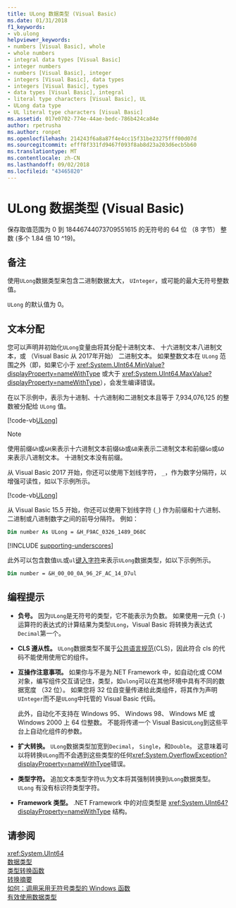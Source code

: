 ```yaml
---
title: ULong 数据类型 (Visual Basic)
ms.date: 01/31/2018
f1_keywords:
- vb.ulong
helpviewer_keywords:
- numbers [Visual Basic], whole
- whole numbers
- integral data types [Visual Basic]
- integer numbers
- numbers [Visual Basic], integer
- integers [Visual Basic], data types
- integers [Visual Basic], types
- data types [Visual Basic], integral
- literal type characters [Visual Basic], UL
- ULong data type
- UL literal type characters [Visual Basic]
ms.assetid: 017e0702-774e-44ae-bedc-786b424ca84e
author: rpetrusha
ms.author: ronpet
ms.openlocfilehash: 214243f6a8a87f4e4cc15f31be23275fff00d07d
ms.sourcegitcommit: efff8f331fd9467f093f8ab8d23a203d6ecb5b60
ms.translationtype: MT
ms.contentlocale: zh-CN
ms.lasthandoff: 09/02/2018
ms.locfileid: "43465820"
---
```

# <a name="ulong-data-type-visual-basic"></a>ULong 数据类型 (Visual Basic)

保存取值范围为 0 到 18446744073709551615 的无符号的 64 位 （8 字节） 整数 (多个 1.84 倍 10 ^19)。  
  
## <a name="remarks"></a>备注

使用`ULong`数据类型来包含二进制数据太大， `UInteger`，或可能的最大无符号整数值。  
  
`ULong` 的默认值为 0。

## <a name="literal-assignments"></a>文本分配

您可以声明并初始化`ULong`变量由将其分配十进制文本、 十六进制文本八进制文本，或 （Visual Basic 从 2017年开始） 二进制文本。 如果整数文本在 `ULong` 范围之外（即，如果它小于 <xref:System.UInt64.MinValue?displayProperty=nameWithType> 或大于 <xref:System.UInt64.MaxValue?displayProperty=nameWithType>），会发生编译错误。

在以下示例中，表示为十进制、十六进制和二进制文本且等于 7,934,076,125 的整数被分配给 `ULong` 值。
  
[!code-vb[ULong](../../../../samples/snippets/visualbasic/language-reference/data-types/numeric-literals.vb#ULong)]

> [!NOTE] 
> 使用前缀`&h`或`&H`来表示十六进制文本前缀`&b`或`&B`来表示二进制文本和前缀`&o`或`&O`来表示八进制文本。 十进制文本没有前缀。

从 Visual Basic 2017 开始，你还可以使用下划线字符， `_`，作为数字分隔符，以增强可读性，如以下示例所示。

[!code-vb[ULong](../../../../samples/snippets/visualbasic/language-reference/data-types/numeric-literals.vb#LongS)]

从 Visual Basic 15.5 开始，你还可以使用下划线字符 (`_`) 作为前缀和十六进制、 二进制或八进制数字之间的前导分隔符。 例如：

```vb
Dim number As ULong = &H_F9AC_0326_1489_D68C
```

[!INCLUDE [supporting-underscores](../../../../includes/vb-separator-langversion.md)]

此外可以包含数值`UL`或`ul`[键入字符](../../programming-guide\language-features\data-types/type-characters.md)来表示`ULong`数据类型，如以下示例所示。

```vb
Dim number = &H_00_00_0A_96_2F_AC_14_D7ul
```

## <a name="programming-tips"></a>编程提示
  
-   **负号。** 因为`ULong`是无符号的类型，它不能表示为负数。 如果使用一元负 (`-`) 运算符的表达式的计算结果为类型`ULong`，Visual Basic 将转换为表达式`Decimal`第一个。  
  
-   **CLS 遵从性。** `ULong`数据类型不属于[公共语言规范](http://www.ecma-international.org/publications/standards/Ecma-335.htm)(CLS)，因此符合 cls 的代码不能使用使用它的组件。  
  
-   **互操作注意事项。** 如果你与不是为.NET Framework 中，如自动化或 COM 对象，编写组件交互请记住，类型，如`ulong`可以在其他环境中具有不同的数据宽度 （32 位）。 如果您将 32 位自变量传递给此类组件，将其作为声明`UInteger`而不是`ULong`中托管的 Visual Basic 代码。  
  
     此外，自动化不支持在 Windows 95、 Windows 98、 Windows ME 或 Windows 2000 上 64 位整数。 不能将传递一个 Visual Basic`ULong`到这些平台上自动化组件的参数。  
  
-   **扩大转换。** `ULong`数据类型加宽到`Decimal`， `Single`，和`Double`。 这意味着可以将转换`ULong`而不会遇到这些类型的任何<xref:System.OverflowException?displayProperty=nameWithType>错误。  
  
-   **类型字符。** 追加文本类型字符`UL`为文本将其强制转换到`ULong`数据类型。 `ULong` 有没有标识符类型字符。
  
-   **Framework 类型。** .NET Framework 中的对应类型是 <xref:System.UInt64?displayProperty=nameWithType> 结构。  
  
## <a name="see-also"></a>请参阅

 <xref:System.UInt64>  
 [数据类型](../../../visual-basic/language-reference/data-types/index.md)  
 [类型转换函数](../../../visual-basic/language-reference/functions/type-conversion-functions.md)  
 [转换摘要](../../../visual-basic/language-reference/keywords/conversion-summary.md)  
 [如何：调用采用无符号类型的 Windows 函数](../../../visual-basic/programming-guide/com-interop/how-to-call-a-windows-function-that-takes-unsigned-types.md)  
 [有效使用数据类型](../../../visual-basic/programming-guide/language-features/data-types/efficient-use-of-data-types.md)

